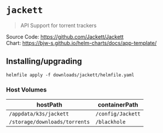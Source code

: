 # `jackett`

> API Support for torrent trackers

Source Code: https://github.com/Jackett/Jackett  
Chart: https://bjw-s.github.io/helm-charts/docs/app-template/

## Installing/upgrading

```shell
helmfile apply -f downloads/jackett/helmfile.yaml
```

### Host Volumes

| hostPath                      | containerPath     |
| ----------------------------- | ----------------- |
| `/appdata/k3s/jackett`        | `/config/Jackett` |
| `/storage/downloads/torrents` | `/blackhole`      |
